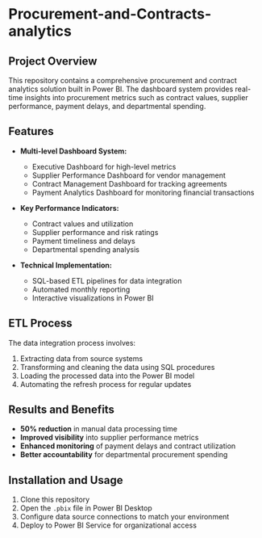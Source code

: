 # Procurement-and-Contracts-analytics

## Project Overview

This repository contains a comprehensive procurement and contract analytics solution built in Power BI. The dashboard system provides real-time insights into procurement metrics such as contract values, supplier performance, payment delays, and departmental spending.

## Features

- **Multi-level Dashboard System:**
  - Executive Dashboard for high-level metrics
  - Supplier Performance Dashboard for vendor management
  - Contract Management Dashboard for tracking agreements
  - Payment Analytics Dashboard for monitoring financial transactions

- **Key Performance Indicators:**
  - Contract values and utilization
  - Supplier performance and risk ratings
  - Payment timeliness and delays
  - Departmental spending analysis

- **Technical Implementation:**
  - SQL-based ETL pipelines for data integration
  - Automated monthly reporting
  - Interactive visualizations in Power BI

## ETL Process

The data integration process involves:
1. Extracting data from source systems
2. Transforming and cleaning the data using SQL procedures
3. Loading the processed data into the Power BI model
4. Automating the refresh process for regular updates

## Results and Benefits

- **50% reduction** in manual data processing time
- **Improved visibility** into supplier performance metrics
- **Enhanced monitoring** of payment delays and contract utilization
- **Better accountability** for departmental procurement spending

## Installation and Usage

1. Clone this repository
2. Open the `.pbix` file in Power BI Desktop
3. Configure data source connections to match your environment
4. Deploy to Power BI Service for organizational access
